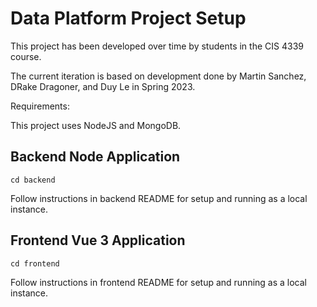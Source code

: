 # Data Platform Project Setup

This project has been developed over time by students in the CIS 4339 course.

The current iteration is based on development done by Martin Sanchez, DRake Dragoner, and Duy Le in Spring 2023.

Requirements:

This project uses NodeJS and MongoDB.

## Backend Node Application
```
cd backend
```
Follow instructions in backend README for setup and running as a local instance.

## Frontend Vue 3 Application
```
cd frontend
```
Follow instructions in frontend README for setup and running as a local instance.


